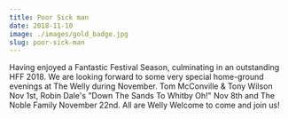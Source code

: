 ```yaml
---
title: Poor Sick man
date: 2018-11-10
image: ./images/gold_badge.jpg
slug: poor-sick-man
---
```

Having enjoyed a Fantastic Festival Season, culminating in an outstanding HFF 2018. We are looking forward to some very special home-ground evenings at The Welly during November. Tom McConville & Tony Wilson Nov 1st, Robin Dale's "Down The Sands To Whitby Oh!" Nov 8th and The Noble Family November 22nd. All are Welly Welcome to come and join us!